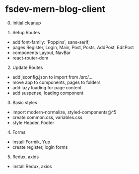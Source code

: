 # fsdev-mern-blog-client

0. Initial cleanup

1. Setup Routes

- add font-family: 'Poppins', sans-serif;
- pages Register, Login, Main, Post, Posts, AddPost, EditPost
- components Layout, NavBar
- react-router-dom

2. Update Routes

- add jsconfig.json to import from /src/...
- move app to components, pages to folders
- add lazy loading for page content
- add suspense, loading component

3. Basic styles

- import modern-normalize, styled-components@^5
- create common.css, variables.css
- style Header, Footer

4. Forms

- install Formik, Yup
- create register, login forms

5. Redux, axios

- install Redux, axios
